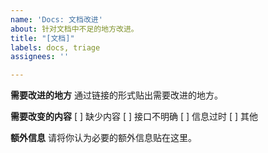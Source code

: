 ```yaml
---
name: 'Docs: 文档改进'
about: 针对文档中不足的地方改进。
title: "[文档]"
labels: docs, triage
assignees: ''

---
```


**需要改进的地方**
通过链接的形式贴出需要改进的地方。

**需要改变的内容**
[ ] 缺少内容
[ ] 接口不明确
[ ] 信息过时
[ ] 其他

**额外信息**
请将你认为必要的额外信息贴在这里。
